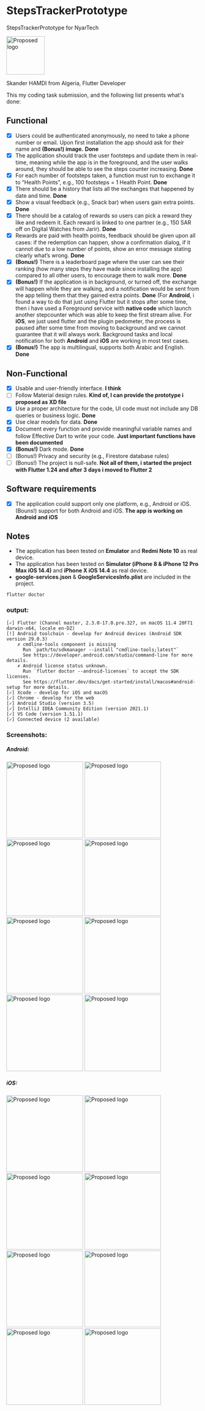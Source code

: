 # StepsTrackerPrototype
StepsTrackerPrototype for NyarTech

<img src="https://i.ibb.co/TkCj0bH/logo-white.png" alt="Proposed logo" width="100" height="100"/>

Skander HAMDI from Algeria, Flutter Developer

This my coding task submission, and the following list presents what's done:

## Functional
  
- [x] Users could be authenticated anonymously, no need to take a phone number or email. Upon first installation the app should ask for their name and **(Bonus!) image.** **Done**
- [x] The application should track the user footsteps and update them in real-time, meaning while the app is in the foreground, and the user walks around, they should be able to see the steps counter increasing. **Done**
- [x] For each number of footsteps taken, a function must run to exchange it to “Health Points”, e.g., 100 footsteps = 1 Health Point. **Done**
- [x] There should be a history that lists all the exchanges that happened by date and time. **Done**
- [x] Show a visual feedback (e.g., Snack bar) when users gain extra points. **Done** 
- [x] There should be a catalog of rewards so users can pick a reward they like and redeem it. Each reward is linked to one partner (e.g., 150 SAR off on Digital Watches from Jarir). **Done**
- [x] Rewards are paid with health points, feedback should be given upon all cases: if the redemption can happen, show a confirmation dialog, if it cannot due to a low number of points, show an error message stating clearly what’s wrong. **Done**
- [x] **(Bonus!)** There is a leaderboard page where the user can see their ranking (how many steps they have made since installing the app) compared to all other users, to encourage them to walk more. **Done**
- [x] **(Bonus!)** If the application is in background, or turned off, the exchange will happen while they are walking, and a notification would be sent from the app telling them that they gained extra points. **Done** (For **Android**, i found a way to do that just using Flutter but it stops after some time, then i have used a Foreground service with **native code** which launch another stepcounter which was able to keep the first stream alive. For **iOS**, we just used flutter and the plugin pedometer, the process is paused after some time from moving to background and we cannot guarantee that it will always work. Background tasks and local notification for both **Android** and **iOS** are working in most test cases.
- [x] **(Bonus!)** The app is multilingual, supports both Arabic and English. **Done**

## Non-Functional

- [x] Usable and user-friendly interface. **I think**
- [ ] Follow Material design rules. **Kind of, I can provide the prototype i proposed as XD file** 
- [x] Use a proper architecture for the code, UI code must not include any DB queries or
business logic. **Done**
- [x] Use clear models for data. **Done**
- [x] Document every function and provide meaningful variable names and follow Effective Dart to write your code. **Just important functions have been documented**
- [x] **(Bonus!)** Dark mode. **Done** 
- [ ] (Bonus!) Privacy and security (e.g., Firestore database rules)
- [ ] (Bonus!) The project is null-safe. **Not all of them, i started the project with Flutter 1.24 and after 3 days i moved to Flutter 2**

## Software requirements
- [x] The application could support only one platform, e.g., Android or iOS. (Bouns!) support for both Android and iOS. **The app is working on Android and iOS** 


## Notes
- The application has been tested on **Emulator** and **Redmi Note 10** as real device.
- The application has been tested on **Simulator (iPhone 8 & iPhone 12 Pro Max iOS 14.4)** and **iPhone X iOS 14.4** as real device.
- **google-services.json** & **GoogleServicesInfo.plist** are included in the project.

```
flutter doctor
```
### output:

```
[✓] Flutter (Channel master, 2.3.0-17.0.pre.327, on macOS 11.4 20F71 darwin-x64, locale en-DZ)
[!] Android toolchain - develop for Android devices (Android SDK version 29.0.3)
    ✗ cmdline-tools component is missing
      Run `path/to/sdkmanager --install "cmdline-tools;latest"`
      See https://developer.android.com/studio/command-line for more details.
    ✗ Android license status unknown.
      Run `flutter doctor --android-licenses` to accept the SDK licenses.
      See https://flutter.dev/docs/get-started/install/macos#android-setup for more details.
[✓] Xcode - develop for iOS and macOS
[✓] Chrome - develop for the web
[✓] Android Studio (version 3.5)
[✓] IntelliJ IDEA Community Edition (version 2021.1)
[✓] VS Code (version 1.51.1)
[✓] Connected device (2 available)
```

### Screenshots:

##### Android:

<div style="display:inline;">
  
<img src="https://scontent.fqsf1-2.fna.fbcdn.net/v/t1.15752-9/131441447_315721666704033_4350465455241550749_n.jpg?_nc_cat=110&ccb=1-3&_nc_sid=ae9488&_nc_eui2=AeFYSfO2yIfeCwkVDlO01YUpTFJJZaT2rnlMUkllpPaueYdKxjNTTrfEEfipPTOKA1jAWkQFgdR-Meq-wlCdp9nh&_nc_ohc=Hbdd4l2Qk-sAX8e0XvC&_nc_ht=scontent.fqsf1-2.fna&oh=40a606f0734214105a456558cb18b418&oe=60CA84A7" alt="Proposed logo" width="200" height="auto"/>

<img src="https://scontent.fqsf1-1.fna.fbcdn.net/v/t1.15752-9/198735970_176273757791580_6854048349079638678_n.jpg?_nc_cat=105&ccb=1-3&_nc_sid=ae9488&_nc_eui2=AeG8LySoEOGINHnVYGSH44yqHGTrCVovxwkcZOsJWi_HCUXTSm43OLsWb92XkAqs0JkDQq7FutpHJ8vylnuR795p&_nc_ohc=eCG8EsAEIOoAX_1aef2&_nc_ht=scontent.fqsf1-1.fna&oh=d86ae815b4fdf4e3edf919dec06d0018&oe=60CA7E71" alt="Proposed logo" width="200" height="auto"/>
  
<img src="https://scontent.fqsf1-2.fna.fbcdn.net/v/t1.15752-9/199138179_326731015624561_273246232001302618_n.jpg?_nc_cat=109&ccb=1-3&_nc_sid=ae9488&_nc_eui2=AeFVIku_BMCw41zKvIkmBtE5L5p_GA4WvhMvmn8YDha-E8ZpygakJZXKVsrZdW2eKu7djvAty-r_N5NGI6Uzq0Yx&_nc_ohc=uPc5c6vWG_YAX-1fBUx&_nc_ht=scontent.fqsf1-2.fna&oh=8b75d97ac570ef08386c7a913890c633&oe=60CAB35B" alt="Proposed logo" width="200" height="auto"/>

<img src="https://scontent.fqsf1-2.fna.fbcdn.net/v/t1.15752-9/197183247_338350251009762_8190542836161941829_n.jpg?_nc_cat=109&ccb=1-3&_nc_sid=ae9488&_nc_eui2=AeEHDETALY1d6wgTDNwQbLlL_mUUHudA1v_-ZRQe50DW__WSCNtna6QFk-LPsV83RNBpSVDvSgsm1dxIdbrMJBVx&_nc_ohc=EIbl_uE7MVEAX_o9XZp&_nc_ht=scontent.fqsf1-2.fna&oh=8fb358464c3c5031cc10179f9380a7fb&oe=60C93120" alt="Proposed logo" width="200" height="auto"/>

<img src="https://scontent.fqsf1-1.fna.fbcdn.net/v/t1.15752-9/200152754_268674715050879_301706862441701205_n.jpg?_nc_cat=111&ccb=1-3&_nc_sid=ae9488&_nc_eui2=AeFvBqm8j2-64JjKpLicAY0Ds91YyJCueK6z3VjIkK54rtMY_CkAQEvDkcSbz6UDfO-paWjpujHHz8utV_P5QpoP&_nc_ohc=HhK0f7ZEOYAAX9DxZ0B&_nc_ht=scontent.fqsf1-1.fna&oh=d736848a0032d090b7510251fac72e62&oe=60CAEA7D" alt="Proposed logo" width="200" height="auto"/>
  
  
<img src="https://scontent.fqsf1-2.fna.fbcdn.net/v/t1.15752-9/199837522_340788460736377_5803482589800391442_n.jpg?_nc_cat=100&ccb=1-3&_nc_sid=ae9488&_nc_eui2=AeGeYwwA2zxXh9zPEwSJBeEtL6NODLTWECEvo04MtNYQISb9FPRCeQgkLRHDYGOV1g0qjsciWNc_aC-oRECKBcak&_nc_ohc=qJaOyxxhEOIAX-SEG_J&_nc_ht=scontent.fqsf1-2.fna&oh=2a31ae2e7662b400e40d97a4ff257993&oe=60C9FE4F" alt="Proposed logo" width="200" height="auto"/>
  
<img src="https://scontent.fqsf1-2.fna.fbcdn.net/v/t1.15752-9/197281180_1149084992224371_5182914628937974395_n.jpg?_nc_cat=107&ccb=1-3&_nc_sid=ae9488&_nc_eui2=AeE175KuHnAeJFl_zSkEaIK6L0mfbI8LhKgvSZ9sjwuEqA3hCjIVCIU0NNTSuM8vKQhujaIWhDUA-ZisVTfEnuNU&_nc_ohc=OfN2Y4GTpm4AX_bL3EN&tn=BpJPJC4DUrz6hD8l&_nc_ht=scontent.fqsf1-2.fna&oh=9b4a54efdcf7df6e72d525850b4558e6&oe=60C94535" alt="Proposed logo" width="200" height="auto"/>
  
<img src="https://scontent.fqsf1-2.fna.fbcdn.net/v/t1.15752-9/197682981_539056487109803_7725376806138123650_n.jpg?_nc_cat=109&ccb=1-3&_nc_sid=ae9488&_nc_eui2=AeGf7EB1LTuFHTJpbQw6iX6-sZqHoIS56k2xmoeghLnqTXDIW_uWKrfqwNtZoEfhMgz1ybej0k3DFFic7GqO-31M&_nc_ohc=DmIerGR7lvgAX_R0b3h&tn=BpJPJC4DUrz6hD8l&_nc_ht=scontent.fqsf1-2.fna&oh=52a0ac0ca859e364a3318b03ba2979c9&oe=60CAB6C1" alt="Proposed logo" width="200" height="auto"/>

  
</div>
  
  
  
  
##### iOS:


<div style="display:inline;">
  
<img src="https://scontent.fqsf1-2.fna.fbcdn.net/v/t1.15752-9/198962415_127764892779126_2464387835287280312_n.jpg?_nc_cat=110&ccb=1-3&_nc_sid=ae9488&_nc_eui2=AeGHu_HfcXdKUeK3dRbreQum99E5H5bmOCn30TkfluY4KRA1l4FHb5eCPYB36FU_aq2aZqa1_2DqECqw_Rcq-f-l&_nc_ohc=Wd2kyBfTaN0AX_a_UkS&_nc_ht=scontent.fqsf1-2.fna&oh=14c2780be73b68839ff659b8690b93e3&oe=60C9336D" alt="Proposed logo" width="200" height="auto"/>

<img src="https://scontent.fqsf1-1.fna.fbcdn.net/v/t1.15752-9/131534375_544230210076664_3111012749168193183_n.jpg?_nc_cat=111&ccb=1-3&_nc_sid=ae9488&_nc_eui2=AeEBlGwu3Cxn1s2TUwH6Fzv1aoB5ECXblLZqgHkQJduUtiT2jPdJ2YBZrSEyYxcN2Lzu4UwHOJcSqV0U5Y-u37MQ&_nc_ohc=eMyIIibmAI8AX-K4dIP&tn=BpJPJC4DUrz6hD8l&_nc_ht=scontent.fqsf1-1.fna&oh=5de241bb03ed0c179859f47142f748e8&oe=60CA4B04" alt="Proposed logo" width="200" height="auto"/>
  
<img src="https://scontent.fqsf1-1.fna.fbcdn.net/v/t1.15752-9/200896645_518900919522859_2616141938859422692_n.jpg?_nc_cat=108&ccb=1-3&_nc_sid=ae9488&_nc_eui2=AeFVw0tbhmJRy_j9zsQX0R9GurMCrVEbg_y6swKtURuD_GLgkHBkW49UBkjDBBwoeGktbxdOx4SrFMwG-ZZpcAjp&_nc_ohc=9ark9g96ZPAAX9e2vuv&_nc_ht=scontent.fqsf1-1.fna&oh=6c07052dff623d0d3177e200e76a9527&oe=60CA9BE9" alt="Proposed logo" width="200" height="auto"/>

<img src="https://scontent.fqsf1-2.fna.fbcdn.net/v/t1.15752-9/198848093_371283914328851_7055100332624269840_n.jpg?_nc_cat=110&ccb=1-3&_nc_sid=ae9488&_nc_eui2=AeHeK4RBEzlDEHykIWiB2aVTBJTlasfcIe8ElOVqx9wh73n4yLiVgaH15o63s0zlC-KnRca_i5EcyGNCch8atNA2&_nc_ohc=qgInPapEVwAAX_i2j1w&_nc_oc=AQn1WI5U07wL__G3hiXgDkpzeWyKHlwaTcjL0FutdyB_-NfP-NVAJVz_W_yi1cEstes&_nc_ht=scontent.fqsf1-2.fna&oh=46bfe4d0196b267eabc5a381846d3b6e&oe=60C92479" alt="Proposed logo" width="200" height="auto"/>

<img src="https://scontent.fqsf1-2.fna.fbcdn.net/v/t1.15752-9/199463347_171184598299190_1809250717663546157_n.jpg?_nc_cat=110&ccb=1-3&_nc_sid=ae9488&_nc_eui2=AeF4RchPydzMHrOeF3nwpSvGgMe2uKgE--aAx7a4qAT75ufnG6RkG7FSMdeEOjMW0o2pnSa7T8ZwkCX3SVGWLbl9&_nc_ohc=WTv2XQ9kMgUAX9Obo4d&_nc_ht=scontent.fqsf1-2.fna&oh=66c6519b4c6bf1f892e4104193b5f669&oe=60C99530" alt="Proposed logo" width="200" height="auto"/>
  
  
<img src="https://scontent.fqsf1-1.fna.fbcdn.net/v/t1.15752-9/199819233_193813362625391_7251187162753460653_n.jpg?_nc_cat=103&ccb=1-3&_nc_sid=ae9488&_nc_eui2=AeHUmuUHrn_77XMTI1TC6smQf_OQp40u8VZ_85CnjS7xVtz2pQ_oXPD9uec3Jjg4t8VA04HnhwyfgtJTVbtaey5l&_nc_ohc=uUQUz8qVsx4AX-K_-hg&_nc_ht=scontent.fqsf1-1.fna&oh=bb0db43b60fe4636245402d4c4986476&oe=60CA663E" alt="Proposed logo" width="200" height="auto"/>
  
<img src="https://scontent.fqsf1-2.fna.fbcdn.net/v/t1.15752-9/200271957_385582109537777_7709735008606902838_n.jpg?_nc_cat=107&ccb=1-3&_nc_sid=ae9488&_nc_eui2=AeG0eOi9zF90yW8ZKCrXSFvVzeyboteESX_N7Jui14RJf4UHEQN8Ao_22pzftSBU5eRrYErRB_KhSQB8UEk4Fq3s&_nc_ohc=iTjG4eNKeIgAX8BN95-&_nc_ht=scontent.fqsf1-2.fna&oh=6deb7bf817f549b57de34d53a8e00416&oe=60CAB738" alt="Proposed logo" width="200" height="auto"/>
  
<img src="https://scontent.fqsf1-2.fna.fbcdn.net/v/t1.15752-9/199306418_913289619243052_8529396939748526432_n.jpg?_nc_cat=100&ccb=1-3&_nc_sid=ae9488&_nc_eui2=AeGA0woCPqlxq8J1hjs2l7M5eKIp4Rnoj5R4oinhGeiPlOqSFtLqBJoZxdJiiH_AzIwp6EQWvLlV46SGU5gc4GY0&_nc_ohc=bFwf3SsDyRQAX_S8pZ-&_nc_oc=AQnPXXDrjxNapF7TPVvb5RXMqX8TsuZklS0jbOnvYLgy_pjnpr10Zk4lu-gqbgJbrIY&_nc_ht=scontent.fqsf1-2.fna&oh=13ae6e0878878ea9c56a73e31ed2a695&oe=60C9C83B" alt="Proposed logo" width="200" height="auto"/>

  
</div>
